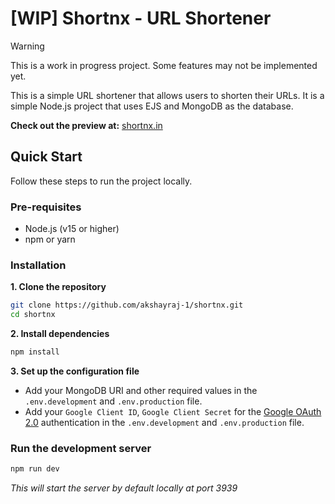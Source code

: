 # [WIP] Shortnx - URL Shortener

> [!WARNING] 
> This is a work in progress project. Some features may not be implemented yet.

This is a simple URL shortener that allows users to shorten their URLs. It is a simple Node.js project that uses EJS and MongoDB as the database.

**Check out the preview at:** [shortnx.in](https://shortnx.in)

## Quick Start
Follow these steps to run the project locally.

### Pre-requisites
- Node.js (v15 or higher)
- npm or yarn

### Installation

**1. Clone the repository**

```bash
git clone https://github.com/akshayraj-1/shortnx.git
cd shortnx
```

**2. Install dependencies**

```bash
npm install
```

**3. Set up the configuration file**
- Add your MongoDB URI and other required values in the `.env.development` and `.env.production` file.
- Add your `Google Client ID`, `Google Client Secret` for the [Google OAuth 2.0](https://developers.google.com/identity/protocols/oauth2) authentication in the `.env.development` and `.env.production` file.

### Run the development server

```bash
npm run dev
```
_This will start the server by default locally at port 3939_
